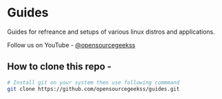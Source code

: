 # Guides
Guides for refreance and setups of various linux distros and applications.

Follow us on YouTube - [@opensourcegeekss](https://www.youtube.com/@OpenSourceGeekss)

## How to clone this repo -

```bash
# Install git on your system then use following commmand
git clone https://github.com/opensourcegeekss/guides.git
```
